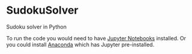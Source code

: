 # SudokuSolver
Sudoku solver in Python

To run the code you would need to have [Jupyter Notebooks](https://jupyter.org/) installed.
Or you could install [Anaconda](https://www.anaconda.com/) which has Jupyter pre-installed.